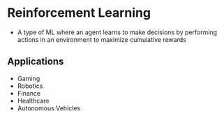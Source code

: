 # Reinforcement Learning
- A type of ML where an agent learns to make decisions by performing actions in an environment to maximize cumulative rewards

## Applications
- Gaming
- Robotics
- Finance
- Healthcare
- Autonomous Vehicles